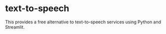 # text-to-speech
This provides a free alternative to text-to-speech services using Python and Streamlit.
